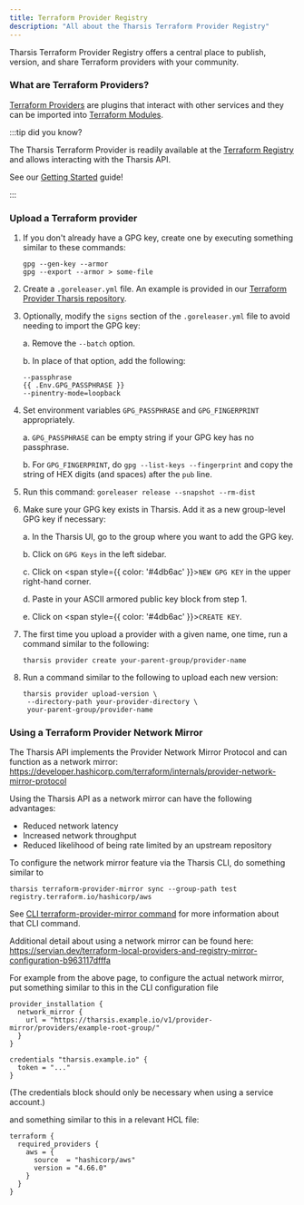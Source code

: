 ```yaml
---
title: Terraform Provider Registry
description: "All about the Tharsis Terraform Provider Registry"
---
```


Tharsis Terraform Provider Registry offers a central place to publish, version, and share Terraform providers with your community.

### What are Terraform Providers?

[Terraform Providers](https://developer.hashicorp.com/terraform/language/providers) are plugins that interact with other services and they can be imported into [Terraform Modules](module_registry.md#what-are-terraform-modules).

:::tip did you know?

The Tharsis Terraform Provider is readily available at the [Terraform Registry](https://registry.terraform.io/providers/martian-cloud/tharsis/latest) and allows interacting with the Tharsis API.

See our [Getting Started](/docs/provider/intro.md) guide!

:::

### Upload a Terraform provider

1. If you don't already have a GPG key, create one by executing something similar to these commands:

   ```shell title="Create a GPG key" showLineNumbers
   gpg --gen-key --armor
   gpg --export --armor > some-file
   ```

2. Create a `.goreleaser.yml` file. An example is provided in our [Terraform Provider Tharsis repository](https://raw.githubusercontent.com/martian-cloud/terraform-provider-tharsis/main/.goreleaser.yml).

3. Optionally, modify the `signs` section of the `.goreleaser.yml` file to avoid needing to import the GPG key:

   a. Remove the `--batch` option.

   b. In place of that option, add the following:

   ```shell showLineNumbers
   --passphrase
   {{ .Env.GPG_PASSPHRASE }}
   --pinentry-mode=loopback
   ```

4. Set environment variables `GPG_PASSPHRASE` and `GPG_FINGERPRINT` appropriately.

   a. `GPG_PASSPHRASE` can be empty string if your GPG key has no passphrase.

   b. For `GPG_FINGERPRINT`, do `gpg --list-keys --fingerprint` and copy the string of HEX digits (and spaces) after the `pub` line.

5. Run this command: `goreleaser release --snapshot --rm-dist`

6. Make sure your GPG key exists in Tharsis. Add it as a new group-level GPG key if necessary:

   a. In the Tharsis UI, go to the group where you want to add the GPG key.

   b. Click on `GPG Keys` in the left sidebar.

   c. Click on <span style={{ color: '#4db6ac' }}>`NEW GPG KEY`</span> in the upper right-hand corner.

   d. Paste in your ASCII armored public key block from step 1.

   e. Click on <span style={{ color: '#4db6ac' }}>`CREATE KEY`</span>.

7. The first time you upload a provider with a given name, one time, run a command similar to the following:

   ```shell
   tharsis provider create your-parent-group/provider-name
   ```

8. Run a command similar to the following to upload each new version:

   ```shell
   tharsis provider upload-version \
    --directory-path your-provider-directory \
    your-parent-group/provider-name
   ```

### Using a Terraform Provider Network Mirror

The Tharsis API implements the Provider Network Mirror Protocol and can function as a network mirror: https://developer.hashicorp.com/terraform/internals/provider-network-mirror-protocol

Using the Tharsis API as a network mirror can have the following advantages:
- Reduced network latency
- Increased network throughput
- Reduced likelihood of being rate limited by an upstream repository

To configure the network mirror feature via the Tharsis CLI, do something similar to

```tharsis terraform-provider-mirror sync --group-path test registry.terraform.io/hashicorp/aws```

See [CLI terraform-provider-mirror command](../../cli/tharsis/commands/#terraform-provider-mirror-command) for more information about that CLI command.

Additional detail about using a network mirror can be found here: https://servian.dev/terraform-local-providers-and-registry-mirror-configuration-b963117dfffa

For example from the above page, to configure the actual network mirror, put something similar to this in the CLI configuration file

```
provider_installation {
  network_mirror {
    url = "https://tharsis.example.io/v1/provider-mirror/providers/example-root-group/"
  }
}

credentials "tharsis.example.io" {
  token = "..."
}
```

(The credentials block should only be necessary when using a service account.)

and something similar to this in a relevant HCL file:

```
terraform {
  required_providers {
    aws = {
      source  = "hashicorp/aws"
      version = "4.66.0"
    }
  }
}
```
